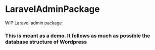 # LaravelAdminPackage
WIP Laravel admin package

### This is meant as a demo. It follows as much as possible the database structure of Wordpress